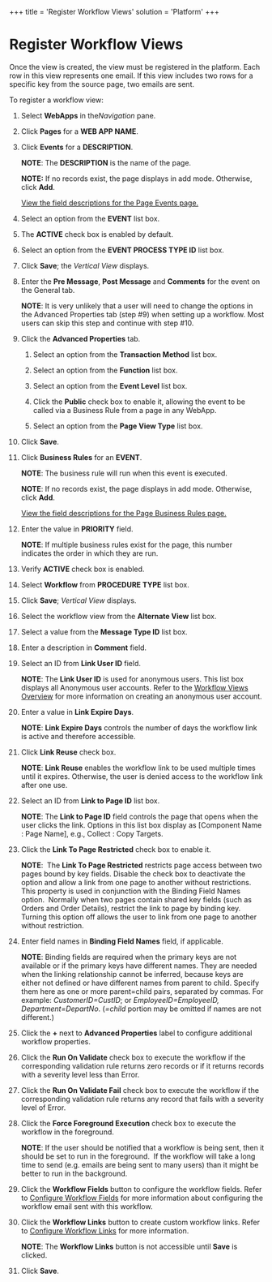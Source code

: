 +++
title = 'Register Workflow Views'
solution = 'Platform'
+++

# Register Workflow Views

Once the view is created, the view must be registered in the platform.
Each row in this view represents one email. If this view includes two
rows for a specific key from the source page, two emails are sent.

To register a workflow view:

1.  Select **WebApps** in the*Navigation* pane.

2.  Click **Pages** for a **WEB APP NAME**.

3.  Click **Events** for a **DESCRIPTION**.
    
    **NOTE**: The **DESCRIPTION** is the name of the page.
    
    **NOTE:** If no records exist, the page displays in add mode.
    Otherwise, click **Add**.
    
    [View the field descriptions for the Page Events
    page.](../Page_Desc/Page_Events_H.htm)

4.  Select an option from the **EVENT** list box.

5.  The **ACTIVE** check box is enabled by default.

6.  Select an option from the **EVENT PROCESS TYPE ID** list box.

7.  Click **Save**; the *Vertical View* displays.

8.  Enter the **Pre Message**, **Post Message** and **Comments** for the
    event on the General tab.
    
    **NOTE**: It is very unlikely that a user will need to change the
    options in the Advanced Properties tab (step \#9) when setting up a
    workflow. Most users can skip this step and continue with step \#10.

9.  Click the **Advanced Properties** tab.
    
    1.  Select an option from the **Transaction Method** list box.
    
    2.  Select an option from the **Function** list box.
    
    3.  Select an option from the **Event Level** list box.
    
    4.  Click the **Public** check box to enable it, allowing the event
        to be called via a Business Rule from a page in any WebApp.
    
    5.  Select an option from the **Page View Type** list box.

10. Click **Save**.

11. Click **Business Rules** for an **EVENT**.
    
    **NOTE**: The business rule will run when this event is executed.
    
    **NOTE**: If no records exist, the page displays in add mode.
    Otherwise, click **Add**.
    
    [View the field descriptions for the Page Business Rules
    page.](../Page_Desc/Page_Business_Rules_H.htm)

12. Enter the value in **PRIORITY** field.
    
    **NOTE**: If multiple business rules exist for the page, this number
    indicates the order in which they are run.

13. Verify **ACTIVE** check box is enabled.

14. Select **Workflow** from **PROCEDURE TYPE** list box.

15. Click **Save**; *Vertical View* displays.

16. Select the workflow view from the **Alternate View** list box.

17. Select a value from the **Message Type ID** list box.

18. Enter a description in **Comment** field.

19. Select an ID from **Link User ID** field.
    
    **NOTE**: The **Link User ID** is used for anonymous users. This
    list box displays all Anonymous user accounts. Refer to the
    [Workflow Views Overview](Workflow_Views.htm) for more information
    on creating an anonymous user account.

20. Enter a value in **Link Expire Days**.
    
    **NOTE**: **Link Expire Days** controls the number of days the
    workflow link is active and therefore accessible.

21. Click **Link Reuse** check box.
    
    **NOTE**: **Link Reuse** enables the workflow link to be used
    multiple times until it expires. Otherwise, the user is denied
    access to the workflow link after one use.

22. Select an ID from **Link to Page ID** list box.
    
    **NOTE**: The **Link to Page ID** field controls the page that opens
    when the user clicks the link. Options in this list box display as
    \[Component Name : Page Name\], e.g., Collect : Copy Targets.

23. Click the **Link To Page Restricted** check box to enable it.
    
    **NOTE**:  The **Link To Page Restricted** restricts page access
    between two pages bound by key fields. Disable the check box to
    deactivate the option and allow a link from one page to another
    without restrictions. This property is used in conjunction with the
    Binding Field Names option.  Normally when two pages contain shared
    key fields (such as Orders and Order Details), restrict the link to
    page by binding key. Turning this option off allows the user to link
    from one page to another without restriction.

24. Enter field names in **Binding Field Names** field, if applicable.
    
    **NOTE**: Binding fields are required when the primary keys are not
    available or if the primary keys have different names. They are
    needed when the linking relationship cannot be inferred, because
    keys are either not defined or have different names from parent to
    child. Specify them here as one or more parent=child pairs,
    separated by commas. For example: *CustomerID=CustID*; or
    *EmployeeID=EmployeeID, Department=DepartNo*. (*=child* portion may
    be omitted if names are not different.)

25. Click the **+** next to **Advanced Properties** label to configure
    additional workflow properties.

26. Click the **Run On Validate** check box to execute the workflow if
    the corresponding validation rule returns zero records or if it
    returns records with a severity level less than Error.

27. Click the **Run On Validate Fail** check box to execute the workflow
    if the corresponding validation rule returns any record that fails
    with a severity level of Error.

28. Click the **Force Foreground Execution** check box to execute the
    workflow in the foreground.
    
    **NOTE**: If the user should be notified that a workflow is being
    sent, then it should be set to run in the foreground.  If the
    workflow will take a long time to send (e.g. emails are being sent
    to many users) than it might be better to run in the background.

29. Click the **Workflow Fields** button to configure the workflow
    fields. Refer to [Configure Workflow
    Fields](Configure_Workflow_Fields.htm) for more information about
    configuring the workflow email sent with this workflow.

30. Click the **Workflow Links** button to create custom workflow links.
    Refer to [Configure Workflow Links](Configure_Workflow_Links.htm)
    for more information.
    
    **NOTE**: The **Workflow Links** button is not accessible until
    **Save** is clicked.

31. Click **Save**.
